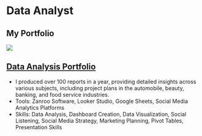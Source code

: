 # Data Analyst

## My Portfolio

![ ](https://github.com/wannaya26/Certification/assets/141702360/8b4e1b33-7c19-4296-88f6-7ffa2042bf71)
## [Data Analysis Portfolio](https://drive.google.com/drive/folders/1Q6wNy_QRLWxO5R8nxbOWn5JzxKo0w4ha)
- I produced over 100 reports in a year, providing detailed insights across various subjects, including project plans in the automobile, beauty, banking, and food service industries.
- Tools: Zanroo Software, Looker Studio, Google Sheets, Social Media Analytics Platforms  
- Skills: Data Analysis, Dashboard Creation, Data Visualization, Social Listening, Social Media Strategy, Marketing Planning, Pivot Tables, Presentation Skills

